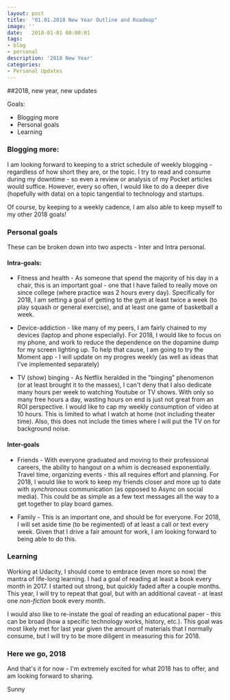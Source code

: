 ```yaml
---
layout: post
title:  "01.01.2018 New Year Outline and Roadmap"
image: ''
date:   2018-01-01 00:00:01
tags:
- blog
- personal
description: '2018 New Year'
categories:
- Personal Updates
---
```


##2018, new year, new updates

Goals:

+ Blogging more
+ Personal goals
+ Learning

### Blogging more:

I am looking forward to keeping to a strict schedule of weekly blogging - regardless of how short they are, or the topic. I try to read and consume during my downtime - so even a review or analysis of my Pocket articles would suffice. However, every so often, I would like to do a deeper dive (hopefully with data) on a topic tangential to technology and startups. 

Of course, by keeping to a weekly cadence, I am also able to keep myself to my other 2018 goals!

### Personal goals

These can be broken down into two aspects - Inter and Intra personal. 

#### Intra-goals:

+ Fitness and health - As someone that spend the majority of his day in a chair, this is an important goal - one that I have failed to really move on since college (where practice was 2 hours every day). Specifically for 2018, I am setting a goal of getting to the gym at least twice a week (to play squash or general exercise), and at least one game of basketball a week. 

+ Device-addiction - like many of my peers, I am fairly chained to my devices (laptop and phone especially). For 2018, I would like to focus on my phone, and work to reduce the dependence on the dopamine dump for my screen lighting up. To help that cause, I am going to try the Moment app - I will update on my progres weekly (as well as ideas that I've implemented separately)

+ TV (show) binging - As Netflix heralded in the "binging" phenomenon (or at least brought it to the masses), I can't deny that I also dedicate many hours per week to watching Youtube or TV shows. With only so many free hours a day, wasting hours on end is just not great from an ROI perspective. I would like to cap my weekly consumption of video at 10 hours. This is limited to what I watch at home (not including theater time). Also, this does not include the times where I will put the TV on for background noise. 

#### Inter-goals

+ Friends - With everyone graduated and moving to their professional careers, the ability to hangout on a whim is decreased exponentially. Travel time, organizing events - this all requires effort and planning. For 2018, I would like to work to keep my friends closer and more up to date with *synchronous* communication (as opposed to Async on social media). This could be as simple as a few text messages all the way to a get together to play board games.

+ Family - This is an important one, and should be for everyone. For 2018, I will set aside time (to be regimented) of at least a call or text every week. Given that I drive a fair amount for work, I am looking forward to being able to do this.

### Learning

Working at Udacity, I should come to embrace (even more so now) the mantra of life-long learning. I had a goal of reading at least a book every month in 2017. I started out strong, but quickly faded after a couple months. This year, I will try to repeat that goal, but with an additional caveat - at least one *non-fiction* book every month. 

I would also like to re-instate the goal of reading an educational paper - this can be broad (how a specific technology works, history, etc.). This goal was most likely met for last year given the amount of materials that I normally consume, but I will try to be more diligent in measuring this for 2018.

### Here we go, 2018

And that's it for now - I'm extremely excited for what 2018 has to offer, and am looking forward to sharing.

Sunny
